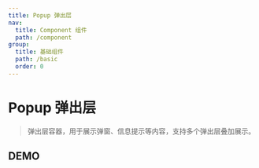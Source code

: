 ```yaml
---
title: Popup 弹出层
nav:
  title: Component 组件
  path: /component
group:
  title: 基础组件
  path: /basic
  order: 0
---
```


# Popup 弹出层

> 弹出层容器，用于展示弹窗、信息提示等内容，支持多个弹出层叠加展示。

## DEMO

<code src="./demo/doc.tsx"></code>

<API></API>
